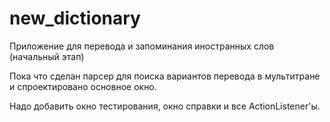 # new_dictionary
Приложение для перевода и запоминания иностранных слов (начальный этап)

Пока что сделан парсер для поиска вариантов перевода в мультитране и спроектировано основное окно.

Надо добавить окно тестирования, окно справки и все ActionListener'ы.
